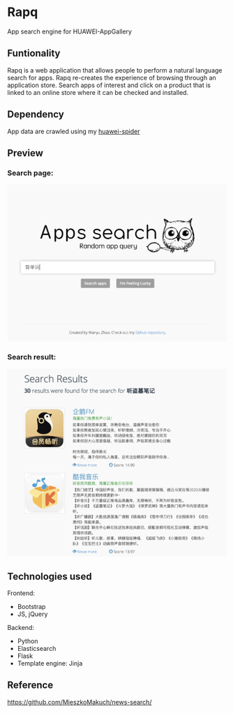 # Rapq
App search engine for HUAWEI-AppGallery
 
## Funtionality
Rapq is a web application that allows people to perform a natural language search for apps. Rapq re-creates the experience of browsing through an application store. Search apps of interest and click on a product that is linked to an online store where it can be checked and installed.
 
## Dependency
App data are crawled using my [huawei-spider](https://github.com/wy-go/huawei-spider)


## Preview


### Search page:
![](https://raw.githubusercontent.com/wy-go/Rapq/main/readme-files/search.png)

### Search result:
![](https://raw.githubusercontent.com/wy-go/Rapq/main/readme-files/search-result.png)


## Technologies used
Frontend:
- Bootstrap
- JS, jQuery

Backend:
- Python
- Elasticsearch
- Flask
- Template engine: Jinja

## Reference
https://github.com/MieszkoMakuch/news-search/
